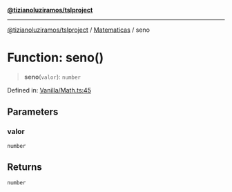[**@tizianoluziramos/tslproject**](../../../../README.md)

***

[@tizianoluziramos/tslproject](../../../../globals.md) / [Matematicas](../README.md) / seno

# Function: seno()

> **seno**(`valor`): `number`

Defined in: [Vanilla/Math.ts:45](https://github.com/tizianoluziramos/TypeScript-Lenguage-Proyect/blob/1a68252d6a31602ecc3346fe4bed87bd01ab43ff/src/Vanilla/Math.ts#L45)

## Parameters

### valor

`number`

## Returns

`number`
